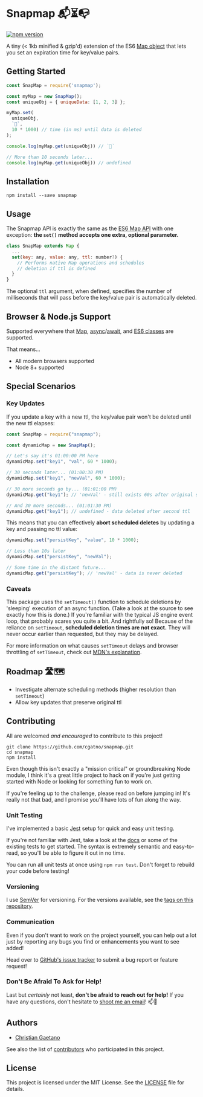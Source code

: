 # Snapmap 📬⏳📭

[![npm version](https://badge.fury.io/js/snapmap.svg)](https://badge.fury.io/js/snapmap)

A tiny (< 1kb minified & gzip'd) extension of the ES6 [Map object](https://developer.mozilla.org/en-US/docs/Web/JavaScript/Reference/Global_Objects/Map) that lets you set an expiration time for key/value pairs.

## Getting Started

```javascript
const SnapMap = require('snapmap');

const myMap = new SnapMap();
const uniqueObj = { uniqueData: [1, 2, 3] };

myMap.set(
  uniqueObj,
  `🦄`,
  10 * 1000) // time (in ms) until data is deleted
);

console.log(myMap.get(uniqueObj)) // `🦄`

// More than 10 seconds later...
console.log(myMap.get(uniqueObj)) // undefined
```

## Installation

    npm install --save snapmap

## Usage

The Snapmap API is exactly the same as the [ES6 Map API](https://developer.mozilla.org/en-US/docs/Web/JavaScript/Reference/Global_Objects/Map#Map_instances) with one exception: **the `set()` method accepts one extra, optional parameter.**

```javascript
class SnapMap extends Map {
  ...
  set(key: any, value: any, ttl: number?) {
    // Performs native Map operations and schedules
    // deletion if ttl is defined
  }
}
```

The optional `ttl` argument, when defined, specifies the number of milliseconds that will pass before the key/value pair is automatically deleted.

## Browser & Node.js Support

Supported everywhere that [Map](https://developer.mozilla.org/en-US/docs/Web/JavaScript/Reference/Global_Objects/Map), [async](https://developer.mozilla.org/en-US/docs/Web/JavaScript/Reference/Statements/async_function)/[await](https://developer.mozilla.org/en-US/docs/Web/JavaScript/Reference/Operators/await), and [ES6 classes](https://developer.mozilla.org/en-US/docs/Web/JavaScript/Reference/Classes) are supported.

That means...

* All modern browsers supported
* Node 8+ supported

## Special Scenarios

### Key Updates

If you update a key with a new ttl, the key/value pair won't be deleted until the new ttl elapses:

```javascript
const SnapMap = require("snapmap");

const dynamicMap = new SnapMap();

// Let's say it's 01:00:00 PM here
dynamicMap.set("key1", "val", 60 * 1000);

// 30 seconds later... (01:00:30 PM)
dynamicMap.set("key1", "newVal", 60 * 1000);

// 30 more seconds go by... (01:01:00 PM)
dynamicMap.get("key1"); // 'newVal' - still exists 60s after original set

// And 30 more seconds... (01:01:30 PM)
dynamicMap.get("key1"); // undefined - data deleted after second ttl
```

This means that you can effectively **abort scheduled deletes** by updating a key and passing no ttl value:

```javascript
dynamicMap.set("persistKey", "value", 10 * 1000);

// Less than 10s later
dynamicMap.set("persistKey", "newVal");

// Some time in the distant future...
dynamicMap.get("persistKey"); // 'newVal' - data is never deleted
```

### Caveats

This package uses the `setTimeout()` function to schedule deletions by 'sleeping' execution of an async function. (Take a look at the source to see exactly how this is done.) If you're familiar with the typical JS engine event loop, that probably scares you quite a bit. And rightfully so! Because of the reliance on `setTimeout`, **scheduled deletion times are not exact.** They will never occur earlier than requested, but they may be delayed.

For more information on what causes `setTimeout` delays and browser throttling of `setTimeout`, check out [MDN's explanation](https://developer.mozilla.org/en-US/docs/Web/API/WindowOrWorkerGlobalScope/setTimeout#Reasons_for_delays_longer_than_specified).

## Roadmap 🛣🗺

* Investigate alternate scheduling methods (higher resolution than `setTimeout`)
* Allow key updates that preserve original ttl

## Contributing

All are welcomed _and encouraged_ to contribute to this project!

    git clone https://github.com/cgatno/snapmap.git
    cd snapmap
    npm install

Even though this isn't exactly a "mission critical" or groundbreaking Node
module, I think it's a great little project to hack on if you're just getting
started with Node or looking for something fun to work on.

If you're feeling up to the challenge, please read on before jumping in! It's
really not that bad, and I promise you'll have lots of fun along the way.

### Unit Testing

I've implemented a basic [Jest](https://facebook.github.io/jest/) setup for
quick and easy unit testing.

If you're not familiar with Jest, take a look at the
[docs](https://facebook.github.io/jest/docs/en/getting-started.html) or some of
the existing tests to get started. The syntax is extremely semantic and
easy-to-read, so you'll be able to figure it out in no time.

You can run all unit tests at once using `npm run test`. Don't forget to rebuild
your code before testing!

### Versioning

I use [SemVer](http://semver.org/) for versioning. For the versions available,
see the [tags on this repository](https://github.com/cgatno/snapmap/tags).

### Communication

Even if you don't want to work on the project yourself, you can help out a lot
just by reporting any bugs you find or enhancements you want to see added!

Head over to [GitHub's issue tracker](https://github.com/cgatno/snapmap/issues) to
submit a bug report or feature request!

### Don't Be Afraid To Ask for Help!

Last but _certainly_ not least, **don't be afraid to reach out for help!** If
you have any questions, don't hesitate to
[shoot me an email](mailto:hello@christiangaetano.com)! 📫🙌

## Authors

* [Christian Gaetano](https://christiangaetano.com)

See also the list of
[contributors](https://github.com/cgatno/measuring-cup/contributors) who
participated in this project.

## License

This project is licensed under the MIT License. See the [LICENSE](license) file
for details.
